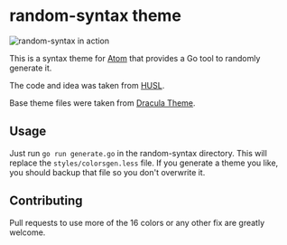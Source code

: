 # random-syntax theme

![random-syntax in action](https://f.cloud.github.com/assets/69169/2289498/4c3cb0ec-a009-11e3-8dbd-077ee11741e5.gif)

This is a syntax theme for [Atom](http://atom.io) that provides a Go tool to randomly generate it.

The code and idea was taken from [HUSL](http://www.husl-colors.org/syntax/).

Base theme files were taken from [Dracula Theme](https://github.com/zenorocha/dracula-theme).

## Usage

Just run `go run generate.go` in the random-syntax directory. This will replace the
`styles/colorsgen.less` file. If you generate a theme you like, you should backup
that file so you don't overwrite it.

## Contributing

Pull requests to use more of the 16 colors or any other fix are greatly welcome.
